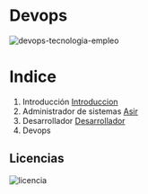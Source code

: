 # Devops
![devops-tecnologia-empleo](https://github.com/ArturoKronos/Devops/assets/145538520/e735e8d9-f957-439c-807d-231632629cc3)

# Indice 
1.  Introducción
 [Introduccion](https://github.com/ArturoKronos/Devops/edit/main/Introduccion)
2.  Administrador de sistemas
  [Asir](https://github.com/ArturoKronos/Devops/blob/main/Asir.md)
3.  Desarrollador
   [Desarrollador](https://github.com/ArturoKronos/Devops/blob/main/desarrollador.md)
6.  Devops

## Licencias 
![licencia](https://github.com/ArturoKronos/Devops/assets/145538520/9eb5b395-ba4d-4fa8-afd2-7f7ad494e096)
